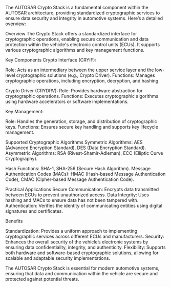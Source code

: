 The AUTOSAR Crypto Stack is a fundamental component within the AUTOSAR architecture, providing standardized cryptographic services to ensure data security and integrity in automotive systems. Here’s a detailed overview:

Overview
The Crypto Stack offers a standardized interface for cryptographic operations, enabling secure communication and data protection within the vehicle's electronic control units (ECUs). It supports various cryptographic algorithms and key management functions.

Key Components
Crypto Interface (CRYIF):

Role: Acts as an intermediary between the upper service layer and the low-level cryptographic solutions (e.g., Crypto Driver).
Functions: Manages cryptographic operations, including encryption, decryption, and hashing.

Crypto Driver (CRYDRV):
Role: Provides hardware abstraction for cryptographic operations.
Functions: Executes cryptographic algorithms using hardware accelerators or software implementations.

Key Management:

Role: Handles the generation, storage, and distribution of cryptographic keys.
Functions: Ensures secure key handling and supports key lifecycle management.

Supported Cryptographic Algorithms
Symmetric Algorithms: AES (Advanced Encryption Standard), DES (Data Encryption Standard).
Asymmetric Algorithms: RSA (Rivest-Shamir-Adleman), ECC (Elliptic Curve Cryptography).

Hash Functions: SHA-1, SHA-256 (Secure Hash Algorithm).
Message Authentication Codes (MACs): HMAC (Hash-based Message Authentication Code), CMAC (Cipher-based Message Authentication Code).

Practical Applications
Secure Communication: Encrypts data transmitted between ECUs to prevent unauthorized access.
Data Integrity: Uses hashing and MACs to ensure data has not been tampered with.
Authentication: Verifies the identity of communicating entities using digital signatures and certificates.

Benefits

Standardization: Provides a uniform approach to implementing cryptographic services across different ECUs and manufacturers.
Security: Enhances the overall security of the vehicle’s electronic systems by ensuring data confidentiality, integrity, and authenticity.
Flexibility: Supports both hardware and software-based cryptographic solutions, allowing for scalable and adaptable security implementations.

The AUTOSAR Crypto Stack is essential for modern automotive systems, ensuring that data and communication within the vehicle are secure and protected against potential threats.
